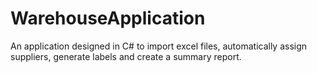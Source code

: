# WarehouseApplication
An application designed in C# to import excel files, automatically assign suppliers, generate labels and create a summary report.
